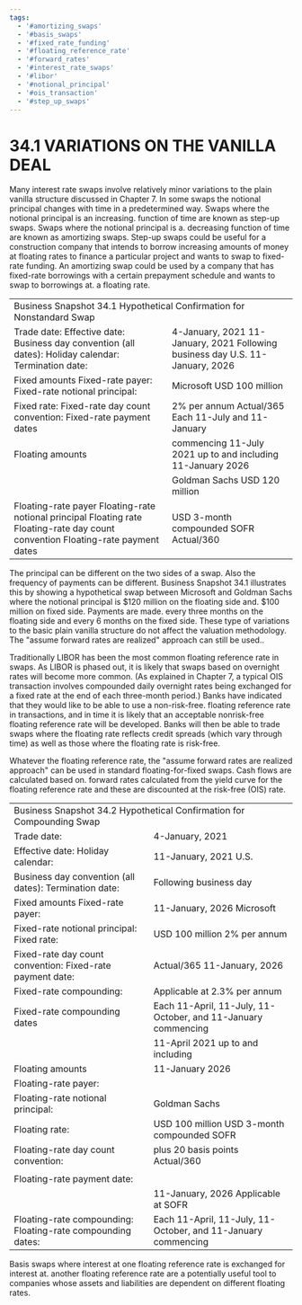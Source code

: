 ```yaml
---
tags:
  - '#amortizing_swaps'
  - '#basis_swaps'
  - '#fixed_rate_funding'
  - '#floating_reference_rate'
  - '#forward_rates'
  - '#interest_rate_swaps'
  - '#libor'
  - '#notional_principal'
  - '#ois_transaction'
  - '#step_up_swaps'
---
```

# 34.1 VARIATIONS ON THE VANILLA DEAL  

Many interest rate swaps involve relatively minor variations to the plain vanilla structure discussed in Chapter 7. In some swaps the notional principal changes with time in a predetermined way. Swaps where the notional principal is an increasing. function of time are known as step-up swaps. Swaps where the notional principal is a. decreasing function of time are known as amortizing swaps. Step-up swaps could be useful for a construction company that intends to borrow increasing amounts of money at floating rates to finance a particular project and wants to swap to fixed-rate funding. An amortizing swap could be used by a company that has fixed-rate borrowings with a certain prepayment schedule and wants to swap to borrowings at. a floating rate.  

<html><body><table><tr><td colspan="2">Business Snapshot 34.1 Hypothetical Confirmation for Nonstandard Swap</td></tr><tr><td>Trade date: Effective date: Business day convention (all dates): Holiday calendar: Termination date:</td><td>4-January, 2021 11-January, 2021 Following business day U.S. 11-January, 2026</td></tr><tr><td>Fixed amounts Fixed-rate payer: Fixed-rate notional principal:</td><td>Microsoft USD 100 million</td></tr><tr><td>Fixed rate: Fixed-rate day count convention: Fixed-rate payment dates</td><td>2% per annum Actual/365 Each 11-July and 11-January</td></tr><tr><td>Floating amounts</td><td>commencing 11-July 2021 up to and including 11-January 2026</td></tr><tr><td></td><td>Goldman Sachs USD 120 million</td></tr><tr><td>Floating-rate payer Floating-rate notional principal Floating rate Floating-rate day count convention Floating-rate payment dates</td><td>USD 3-month compounded SOFR Actual/360</td></tr></table></body></html>  

The principal can be different on the two sides of a swap. Also the frequency of payments can be different. Business Snapshot 34.1 illustrates this by showing a hypothetical swap between Microsoft and Goldman Sachs where the notional principal is $\$120$ million on the floating side and. $\$100$ million on fixed side. Payments are made. every three months on the floating side and every 6 months on the fixed side. These type of variations to the basic plain vanilla structure do not affect the valuation methodology. The "assume forward rates are realized" approach can still be used..  

Traditionally LIBOR has been the most common floating reference rate in swaps. As LIBOR is phased out, it is likely that swaps based on overnight rates will become more common. (As explained in Chapter 7, a typical OIS transaction involves compounded daily overnight rates being exchanged for a fixed rate at the end of each three-month period.) Banks have indicated that they would like to be able to use a non-risk-free. floating reference rate in transactions, and in time it is likely that an acceptable nonrisk-free floating reference rate will be developed. Banks will then be able to trade swaps where the floating rate reflects credit spreads (which vary through time) as well as those where the floating rate is risk-free.  

Whatever the floating reference rate, the "assume forward rates are realized approach" can be used in standard floating-for-fixed swaps. Cash flows are calculated based on. forward rates calculated from the yield curve for the floating reference rate and these are discounted at the risk-free (OIS) rate.  

<html><body><table><tr><td colspan="2">Business Snapshot 34.2 Hypothetical Confirmation for Compounding Swap</td></tr><tr><td>Trade date:</td><td>4-January, 2021</td></tr><tr><td>Effective date: Holiday calendar:</td><td>11-January, 2021 U.S.</td></tr><tr><td>Business day convention (all dates): Termination date:</td><td>Following business day</td></tr><tr><td>Fixed amounts Fixed-rate payer:</td><td>11-January, 2026 Microsoft</td></tr><tr><td>Fixed-rate notional principal: Fixed rate:</td><td>USD 100 million 2% per annum</td></tr><tr><td>Fixed-rate day count convention: Fixed-rate payment date:</td><td>Actual/365 11-January, 2026</td></tr><tr><td>Fixed-rate compounding:</td><td>Applicable at 2.3% per annum</td></tr><tr><td>Fixed-rate compounding dates</td><td>Each 11-April, 11-July, 11-October, and 11-January commencing</td></tr><tr><td></td><td>11-April 2021 up to and including</td></tr><tr><td>Floating amounts</td><td>11-January 2026</td></tr><tr><td>Floating-rate payer:</td><td></td></tr><tr><td>Floating-rate notional principal:</td><td>Goldman Sachs</td></tr><tr><td>Floating rate:</td><td>USD 100 million USD 3-month compounded SOFR</td></tr><tr><td>Floating-rate day count convention:</td><td>plus 20 basis points Actual/360</td></tr><tr><td></td><td></td></tr><tr><td>Floating-rate payment date:</td><td></td></tr><tr><td></td><td>11-January, 2026 Applicable at SOFR</td></tr><tr><td>Floating-rate compounding: Floating-rate compounding dates:</td><td>Each 11-April, 11-July, 11-October, and 11-January commencing</td></tr></table></body></html>  

Basis swaps where interest at one floating reference rate is exchanged for interest at. another floating reference rate are a potentially useful tool to companies whose assets and liabilities are dependent on different floating rates.  
